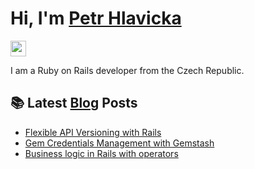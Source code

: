 # Hi, I'm [Petr Hlavicka](https://petr.codes/)

<p>
  <a rel="me" href="https://ruby.social/@citronak"><img src="https://img.shields.io/badge/Mastodon-%23595aff.svg?&style=for-the-badge&logo=mastodon&logoColor=white" height=25></a>
</p>

I am a Ruby on Rails developer from the Czech Republic.

## 📚 Latest [Blog](https://petr.codes/blog/) Posts

<!-- BLOG-POST-LIST:START -->
- [Flexible API Versioning with Rails](https://petr.codes/blog/rails/flexible-api-versioning-with-rails/)
- [Gem Credentials Management with Gemstash](https://petr.codes/blog/ruby/gem-credentials-management-with-gemstash/)
- [Business logic in Rails with operators](https://petr.codes/blog/rails/business-logic-with-operators/)
<!-- BLOG-POST-LIST:END -->
